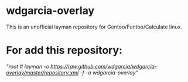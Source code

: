 # wdgarcia-overlay
This is an unofficial layman repository for Gentoo/Funtoo/Calculate linux.

# For add this repository:
*"root # layman -o https://raw.github.com/wdgarcia/wdgarcia-overlay/master/repository.xml -f -a wdgarcia-overlay"*

